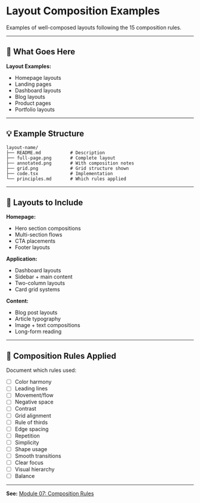 # Layout Composition Examples

Examples of well-composed layouts following the 15 composition rules.

---

## 📁 What Goes Here

**Layout Examples:**

- Homepage layouts
- Landing pages
- Dashboard layouts
- Blog layouts
- Product pages
- Portfolio layouts

---

## 💡 Example Structure

```
layout-name/
├── README.md           # Description
├── full-page.png       # Complete layout
├── annotated.png       # With composition notes
├── grid.png            # Grid structure shown
├── code.tsx            # Implementation
└── principles.md       # Which rules applied
```

---

## 🎯 Layouts to Include

**Homepage:**

- Hero section compositions
- Multi-section flows
- CTA placements
- Footer layouts

**Application:**

- Dashboard layouts
- Sidebar + main content
- Two-column layouts
- Card grid systems

**Content:**

- Blog post layouts
- Article typography
- Image + text compositions
- Long-form reading

---

## 📏 Composition Rules Applied

Document which rules used:

- [ ] Color harmony
- [ ] Leading lines
- [ ] Movement/flow
- [ ] Negative space
- [ ] Contrast
- [ ] Grid alignment
- [ ] Rule of thirds
- [ ] Edge spacing
- [ ] Repetition
- [ ] Simplicity
- [ ] Shape usage
- [ ] Smooth transitions
- [ ] Clear focus
- [ ] Visual hierarchy
- [ ] Balance

---

**See:** [Module 07: Composition Rules](../../modules/07-composition-rules.md)



